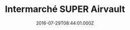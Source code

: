 ---
date: 2016-07-29T08:44:01.000Z
title: Intermarché SUPER Airvault
latitude: 46.82625820321227
longitude: -0.1271943835874708
url: https://www.intermarche.com
category: checkin
---